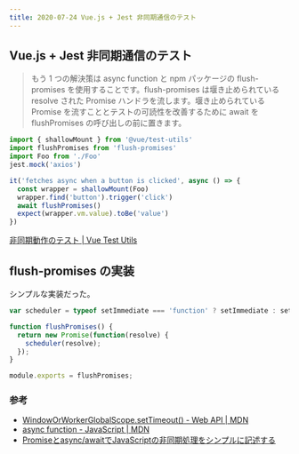 ```yaml
---
title: 2020-07-24 Vue.js + Jest 非同期通信のテスト
---
```


## Vue.js + Jest 非同期通信のテスト

> もう 1 つの解決策は async function と npm パッケージの flush-promises を使用することです。flush-promises は堰き止められている resolve された Promise ハンドラを流します。堰き止められている Promise を流すこととテストの可読性を改善するために await を flushPromises の呼び出しの前に置きます。

```js
import { shallowMount } from '@vue/test-utils'
import flushPromises from 'flush-promises'
import Foo from './Foo'
jest.mock('axios')

it('fetches async when a button is clicked', async () => {
  const wrapper = shallowMount(Foo)
  wrapper.find('button').trigger('click')
  await flushPromises()
  expect(wrapper.vm.value).toBe('value')
})
```

[非同期動作のテスト \| Vue Test Utils](https://vue-test-utils.vuejs.org/ja/guides/testing-async-components.html)


## flush-promises の実装

シンプルな実装だった。

```js
var scheduler = typeof setImmediate === 'function' ? setImmediate : setTimeout;

function flushPromises() {
  return new Promise(function(resolve) {
    scheduler(resolve);
  });
}

module.exports = flushPromises;
```

### 参考

- [WindowOrWorkerGlobalScope.setTimeout() - Web API \| MDN](https://developer.mozilla.org/ja/docs/Web/API/WindowOrWorkerGlobalScope/setTimeout)
- [async function - JavaScript \| MDN](https://developer.mozilla.org/ja/docs/Web/JavaScript/Reference/Statements/async_function)
- [Promiseとasync/awaitでJavaScriptの非同期処理をシンプルに記述する](https://sbfl.net/blog/2016/07/13/simplifying-async-code-with-promise-and-async-await/)
